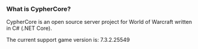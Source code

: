 ### What is CypherCore?

CypherCore is an open source server project for World of Warcraft written in C# (.NET Core).

The current support game version is: 7.3.2.25549
